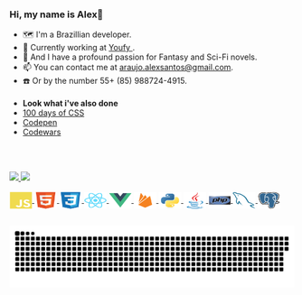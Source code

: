 ### Hi, my name is Alex👋

- 🗺️ I'm a Brazillian developer.   
- 🌱 Currently working at <a href='https://www.youfy.com.br/'> Youfy </a>.
- 📖 And I have a profound passion for Fantasy and Sci-Fi novels.
- 📫 You can contact me at araujo.alexsantos@gmail.com.
- ☎️ Or by the number 55+ (85) 988724-4915.
\
&nbsp;
- <b>Look what i've also done</b>
- <a href='https://100dayscss.com/progress/Alex_Araujo/'> 100 days of CSS </a>
- <a href='https://codepen.io/Alex_Araujo'> Codepen </a>
- <a href='https://www.codewars.com/users/AraujoAlexS'> Codewars </a>

\
&nbsp;
 <div>
  <a href="https://github.com/AraujoAlexS">
  <img height="180em" src="https://github-readme-stats.vercel.app/api?username=AraujoAlexS&show_icons=true&theme=merko&include_all_commits=true&count_private=true"/>
  <img height="180em" src="https://github-readme-stats.vercel.app/api/top-langs/?username=AraujoAlexS&layout=compact&langs_count=7&theme=merko"/>
</div>
  
<div style="display: inline_block"><br>
  <img align="center" alt="JavaScript" height="30" width="40" src="https://raw.githubusercontent.com/devicons/devicon/master/icons/javascript/javascript-plain.svg">
  <img align="center" alt="HTML" height="30" width="40" src="https://raw.githubusercontent.com/devicons/devicon/master/icons/html5/html5-original.svg">
  <img align="center" alt="CSS" height="30" width="40" src="https://raw.githubusercontent.com/devicons/devicon/master/icons/css3/css3-original.svg">
  <img align="center" alt="React" height="30" width="40" src="https://raw.githubusercontent.com/devicons/devicon/master/icons/react/react-original.svg">
  <img align="center" alt="Vue" height="30" width="40" src="https://raw.githubusercontent.com/devicons/devicon/master/icons/vuejs/vuejs-original.svg"> 
 <img align="center" alt="Firebase" height="30" width="40" src="https://raw.githubusercontent.com/devicons/devicon/master/icons/firebase/firebase-plain.svg"> 
 <img align="center" alt="Python" height="30" width="40" src="https://raw.githubusercontent.com/devicons/devicon/master/icons/python/python-original.svg">
  <img align="center" alt="Java" height="30" width="40" src="https://raw.githubusercontent.com/devicons/devicon/master/icons/java/java-original.svg">
  <img align="center" alt="PHP" height="30" width="40" src="https://raw.githubusercontent.com/devicons/devicon/master/icons/php/php-original.svg">
  <img align="center" alt="MySQL" height="30" width="40" src="https://raw.githubusercontent.com/devicons/devicon/master/icons/mysql/mysql-original.svg">
  <img align="center" alt="PostgreSQL" height="30" width="40" src="https://raw.githubusercontent.com/devicons/devicon/master/icons/postgresql/postgresql-original.svg">
 </div>
 
 ##

 ![Snake animation](https://github.com/AraujoAlexS/AraujoAlexS/blob/output/github-contribution-grid-snake.svg)
